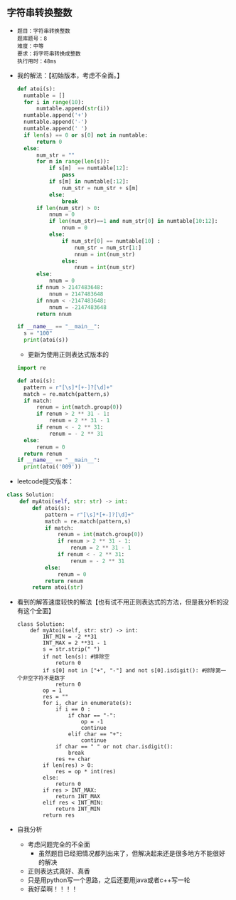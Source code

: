 ## 字符串转换整数

- ```
  题目：字符串转换整数
  题库题号：8
  难度：中等
  要求：将字符串转换成整数
  执行用时：48ms
  ```

- 我的解法：【初始版本，考虑不全面。】

  ```python
  def atoi(s):
  	numtable = []
  	for i in range(10):
  		numtable.append(str(i))
  	numtable.append('+')
  	numtable.append('-')
  	numtable.append(' ')
  	if len(s) == 0 or s[0] not in numtable:
  		return 0
  	else:
  		num_str = ""
  		for m in range(len(s)):
  			if s[m]  == numtable[12]:
  				pass
  			if s[m] in numtable[:12]:
  				num_str = num_str + s[m]
  			else:
  				break
  		if len(num_str) > 0:
  			nnum = 0
  			if len(num_str)==1 and num_str[0] in numtable[10:12]:
  				nnum = 0
  			else:
  				if num_str[0] == numtable[10] :
  					num_str = num_str[1:]
  					nnum = int(num_str)
  				else:
  					nnum = int(num_str)
  		else:
  			nnum = 0
  		if nnum > 2147483648:
  			nnum = 2147483648
  		if nnum < -2147483648:
  			nnum = -2147483648
  		return nnum
  
  if __name__ == "__main__":
  	s = "100"
  	print(atoi(s))
  ```

  - 更新为使用正则表达式版本的

  ```python
  import re
  
  def atoi(s):
  	pattern = r"[\s]*[+-]?[\d]+"
  	match = re.match(pattern,s)
  	if match:
  		renum = int(match.group(0))
  		if renum > 2 ** 31 - 1:
  			renum = 2 ** 31 - 1
  		if renum < - 2 ** 31:
  			renum = - 2 ** 31
  	else:
  		renum = 0
  	return renum
  if __name__ == "__main__":
  	print(atoi('009'))
  ```

- leetcode提交版本：

```python
class Solution:
    def myAtoi(self, str: str) -> int:
        def atoi(s):
            pattern = r"[\s]*[+-]?[\d]+"
            match = re.match(pattern,s)
            if match:
                renum = int(match.group(0))
                if renum > 2 ** 31 - 1:
                    renum = 2 ** 31 - 1
                if renum < - 2 ** 31:
                    renum = - 2 ** 31
            else:
                renum = 0
            return renum
        return atoi(str)
```

- 看到的解答速度较快的解法【也有试不用正则表达式的方法，但是我分析的没有这个全面】

  ```
  class Solution:
      def myAtoi(self, str: str) -> int:
          INT_MIN = -2 **31
          INT_MAX = 2 **31 - 1
          s = str.strip(" ")
          if not len(s): #排除空
              return 0
          if s[0] not in ["+", "-"] and not s[0].isdigit(): #排除第一个非空字符不是数字
              return 0
          op = 1
          res = ""
          for i, char in enumerate(s):
              if i == 0 :
                  if char == "-":
                      op = -1
                      continue
                  elif char == "+":
                      continue
              if char == " " or not char.isdigit():
                  break
              res += char
          if len(res) > 0:
              res = op * int(res)
          else:
              return 0
          if res > INT_MAX:
              return INT_MAX
          elif res < INT_MIN:
              return INT_MIN
          return res
  ```

- 自我分析

  - 考虑问题完全的不全面
    - 虽然题目已经把情况都列出来了，但解决起来还是很多地方不能很好的解决
  - 正则表达式真好、真香
  - 只是用python写一个思路，之后还要用java或者c++写一轮
  - 我好菜啊！！！！

